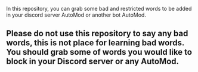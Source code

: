 In this repository, you can grab some bad and restricted words to be added in your discord server AutoMod or another bot AutoMod.

## Please do not use this repository to say any bad words, this is not place for learning bad words. You should grab some of words you would like to block in your Discord server or any AutoMod.

